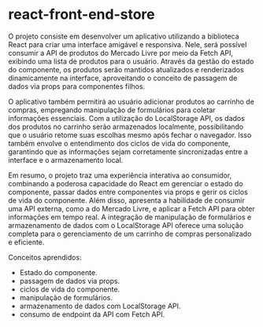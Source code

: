 # react-front-end-store

O projeto consiste em desenvolver um aplicativo utilizando a biblioteca React para criar uma interface amigável e responsiva. Nele, será possível consumir a API de produtos do Mercado Livre por meio da Fetch API, exibindo uma lista de produtos para o usuário. Através da gestão do estado do componente, os produtos serão mantidos atualizados e renderizados dinamicamente na interface, aproveitando o conceito de passagem de dados via props para componentes filhos.

O aplicativo também permitirá ao usuário adicionar produtos ao carrinho de compras, empregando manipulação de formulários para coletar informações essenciais. Com a utilização do LocalStorage API, os dados dos produtos no carrinho serão armazenados localmente, possibilitando que o usuário retome suas escolhas mesmo após fechar o navegador. Isso também envolve o entendimento dos ciclos de vida do componente, garantindo que as informações sejam corretamente sincronizadas entre a interface e o armazenamento local.

Em resumo, o projeto traz uma experiência interativa ao consumidor, combinando a poderosa capacidade do React em gerenciar o estado do componente, passar dados entre componentes via props e gerir os ciclos de vida do componente. Além disso, apresenta a habilidade de consumir uma API externa, como a do Mercado Livre, e aplicar a Fetch API para obter informações em tempo real. A integração de manipulação de formulários e armazenamento de dados com o LocalStorage API oferece uma solução completa para o gerenciamento de um carrinho de compras personalizado e eficiente.

Conceitos aprendidos: 

- Estado do componente.
- passagem de dados via props.
- ciclos de vida do componente.
- manipulação de formulários.
- armazenamento de dados com LocalStorage API.
- consumo de endpoint da API com Fetch API. 
